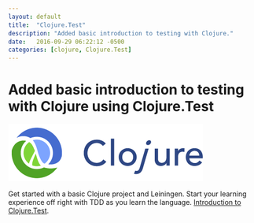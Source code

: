 ```yaml
---
layout: default
title:  "Clojure.Test"
description: "Added basic introduction to testing with Clojure."
date:   2016-09-29 06:22:12 -0500
categories: [clojure, Clojure.Test]
---
```

# Added basic introduction to testing with Clojure using Clojure.Test

![Clojure logo](/lib/images/clojure.png)

Get started with a basic Clojure project and Leiningen.  Start your learning
experience off right with TDD as you learn the language.
[Introduction to Clojure.Test](/book/test_frameworks/clojureTest/introToClojureTest.html).
